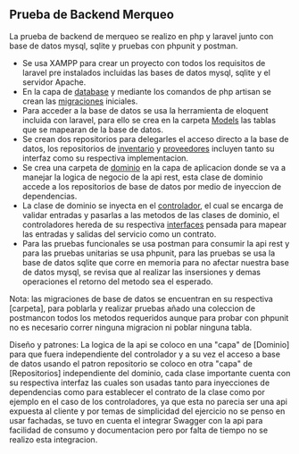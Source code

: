 ## Prueba de Backend Merqueo

La prueba de backend de merqueo se realizo en php y laravel junto con base de datos mysql, sqlite y pruebas con phpunit y postman.

- Se usa XAMPP para crear un proyecto con todos los requisitos de laravel pre instalados incluidas las bases de datos mysql, sqlite y el servidor Apache.
- En la capa de [database](https://github.com/sebaxo/backendTest/tree/master/database) y mediante los comandos de php artisan se crean las [migraciones](https://github.com/sebaxo/backendTest/tree/master/database/migrations) iniciales.
- Para acceder a la base de datos se usa la herramienta de eloquent incluida con laravel, para ello se crea en la carpeta [Models](https://github.com/sebaxo/backendTest/tree/master/app/Models) las tablas que se mapearan de la base de datos.
- Se crean dos repositorios para delegarles el acceso directo a la base de datos, los repositorios de [inventario](https://github.com/sebaxo/backendTest/tree/master/database/InventoryRepository) y [proveedores](https://github.com/sebaxo/backendTest/tree/master/database/ProviderRepository) incluyen tanto su interfaz como su respectiva implementacion.
- Se crea una carpeta de [dominio](https://github.com/sebaxo/backendTest/tree/master/app/Domain) en la capa de aplicacion donde se va a manejar la logica de negocio de la api rest, esta clase de dominio accede a los repositorios de base de datos por medio de inyeccion de dependencias.
- La clase de dominio se inyecta en el [controlador](https://github.com/sebaxo/backendTest/tree/master/app/Http/Controllers), el cual se encarga de validar entradas y pasarlas a las metodos de las clases de dominio, el controladores hereda de su respectiva [interfaces](https://github.com/sebaxo/backendTest/tree/master/app/ServiceContracts) pensada para mapear las entradas y salidas del servicio como un contrato.
- Para las pruebas funcionales se usa postman para consumir la api rest y para las pruebas unitarias se usa phpunit, para las pruebas se usa la base de datos sqlite que corre en memoria para no afectar nuestra base de datos mysql, se revisa que al realizar las insersiones y demas operaciones el retorno del metodo sea el esperado.

Nota: las migraciones de base de datos se encuentran en su respectiva [carpeta], para poblarla y realizar pruebas añado una coleccion de postmancon todos los metodos requeridos aunque para probar con phpunit no es necesario correr ninguna migracion ni poblar ninguna tabla.

Diseño y patrones: La logica de la api se coloco en una "capa" de [Dominio] para que fuera independiente del controlador y a su vez el acceso a base de datos usando el patron repositorio se coloco en otra "capa" de [Repositorios] independiente del dominio, cada clase importante cuenta con su respectiva interfaz las cuales son usadas tanto para inyecciones de dependencias como para establecer el contrato de la clase como por ejemplo en el caso de los controladores, ya que esta no parecia ser una api expuesta al cliente y por temas de simplicidad del ejercicio no se penso en usar fachadas, se tuvo en cuenta el integrar Swagger con la api para facilidad de consumo y documentacion pero por falta de tiempo no se realizo esta integracion.
